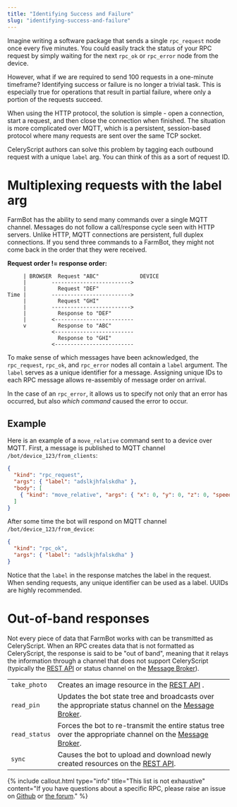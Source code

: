 ```yaml
---
title: "Identifying Success and Failure"
slug: "identifying-success-and-failure"
---
```


Imagine writing a software package that sends a single `rpc_request` node once every five minutes. You could easily track the status of your RPC request by simply waiting for the next `rpc_ok` or `rpc_error` node from the device.

However, what if we are required to send 100 requests in a one-minute timeframe? Identifying success or failure is no longer a trivial task. This is especially true for operations that result in partial failure, where only a portion of the requests succeed.

When using the HTTP protocol, the solution is simple - open a connection, start a request, and then close the connection when finished. The situation is more complicated over MQTT, which is a persistent, session-based protocol where many requests are sent over the same TCP socket.

CeleryScript authors can solve this problem by tagging each outbound request with a unique `label` arg. You can think of this as a sort of request ID.

# Multiplexing requests with the label arg

FarmBot has the ability to send many commands over a single MQTT channel. Messages do not follow a call/response cycle seen with HTTP servers. Unlike HTTP, MQTT connections are persistent, full duplex connections. If you send three commands to a FarmBot, they might not come back in the order that they were received.


__Request order != response order:__

```text
     | BROWSER  Request "ABC"             DEVICE
     |        ------------------------->
     |          Request "DEF"
Time |        ------------------------->
     |          Request "GHI"
     |        ------------------------->
     |          Response to "DEF"
     |        <-------------------------
     v          Response to "ABC"
              <-------------------------
                Response to "GHI"
              <-------------------------
```

To make sense of which messages have been acknowledged, the `rpc_request`, `rpc_ok`, and `rpc_error` nodes all contain a `label` argument. The `label` serves as a unique identifier for a message. Assigning unique IDs to each RPC message allows re-assembly of message order on arrival.

In the case of an `rpc_error`, it allows us to specify not only that an error has occurred, but also *which command* caused the error to occur.

## Example

Here is an example of a `move_relative` command sent to a device over MQTT. First, a message is published to MQTT channel `/bot/device_123/from_clients`:

```json
{
  "kind": "rpc_request",
  "args": { "label": "adslkjhfalskdha" },
  "body": [
    { "kind": "move_relative", "args": { "x": 0, "y": 0, "z": 0, "speed": 100 } }
  ]
}
```

After some time the bot will respond on MQTT channel `/bot/device_123/from_device`:

```json
{
  "kind": "rpc_ok",
  "args": { "label": "adslkjhfalskdha" }
}
```

Notice that the `label` in the response matches the label in the request. When sending requests, any unique identifier can be used as a label. UUIDs are highly recommended.


# Out-of-band responses

Not every piece of data that FarmBot works with can be transmitted as CeleryScript. When an RPC creates data that is not formatted as CeleryScript, the response is said to be "out of band", meaning that it relays the information through a channel that does not support CeleryScript (typically the [REST API](../web-app/rest-api.md) or status channel on the [Message Broker](../../docs/message-broker.md)).

|              |                              |
|--------------|------------------------------|
|`take_photo`  |Creates an image resource in the [REST API](../web-app/rest-api.md) .
|`read_pin`    |Updates the bot state tree and broadcasts over the appropriate status channel on the [Message Broker](../../docs/message-broker.md).
|`read_status` |Forces the bot to re-transmit the entire status tree over the appropriate channel on the [Message Broker](../../docs/message-broker.md).
|`sync`        |Causes the bot to upload and download newly created resources on the [REST API](../web-app/rest-api.md).

{%
include callout.html
type="info"
title="This list is not exhaustive"
content="If you have questions about a specific RPC, please raise an issue on [Github](https://www.github.com/farmbot) or [the forum](https://forum.farmbot.org/)."
%}
